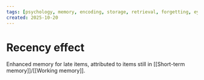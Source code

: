 ```yaml
---
tags: [psychology, memory, encoding, storage, retrieval, forgetting, eyewitness, amnesia, alzheimers, cte]
created: 2025-10-20
---
```

# Recency effect

Enhanced memory for late items, attributed to items still in [[Short-term memory]]/[[Working memory]].

